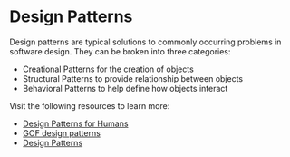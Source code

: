 # Design Patterns

Design patterns are typical solutions to commonly occurring problems in software design. They can be broken into three categories:

- Creational Patterns for the creation of objects
- Structural Patterns to provide relationship between objects
- Behavioral Patterns to help define how objects interact

Visit the following resources to learn more:

- [Design Patterns for Humans](https://github.com/kamranahmedse/design-patterns-for-humans)
- [GOF design patterns](https://springframework.guru/gang-of-four-design-patterns/)
- [Design Patterns](https://refactoring.guru/design-patterns)
